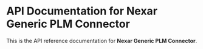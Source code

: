 # API Documentation for Nexar Generic PLM Connector
This is the API reference documentation for **Nexar Generic PLM Connector**.